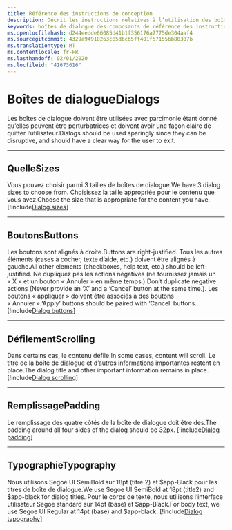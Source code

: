 ```yaml
---
title: Référence des instructions de conception
description: Décrit les instructions relatives à l’utilisation des boîtes de dialogue dans vos applications
keywords: boîtes de dialogue des composants de référence des instructions de conception teams
ms.openlocfilehash: d244eedde66085d41b1f356176a7775de304aaf4
ms.sourcegitcommit: 4329a94918263c85d6c65ff401f571556b80307b
ms.translationtype: MT
ms.contentlocale: fr-FR
ms.lasthandoff: 02/01/2020
ms.locfileid: "41673616"
---
```

# <a name="dialogs"></a><span data-ttu-id="34ff8-104">Boîtes de dialogue</span><span class="sxs-lookup"><span data-stu-id="34ff8-104">Dialogs</span></span>

<span data-ttu-id="34ff8-105">Les boîtes de dialogue doivent être utilisées avec parcimonie étant donné qu’elles peuvent être perturbatrices et doivent avoir une façon claire de quitter l’utilisateur.</span><span class="sxs-lookup"><span data-stu-id="34ff8-105">Dialogs should be used sparingly since they can be disruptive, and should have a clear way for the user to exit.</span></span>

---

## <a name="sizes"></a><span data-ttu-id="34ff8-106">Quelle</span><span class="sxs-lookup"><span data-stu-id="34ff8-106">Sizes</span></span>

<span data-ttu-id="34ff8-107">Vous pouvez choisir parmi 3 tailles de boîtes de dialogue.</span><span class="sxs-lookup"><span data-stu-id="34ff8-107">We have 3 dialog sizes to choose from.</span></span> <span data-ttu-id="34ff8-108">Choisissez la taille appropriée pour le contenu que vous avez.</span><span class="sxs-lookup"><span data-stu-id="34ff8-108">Choose the size that is appropriate for the content you have.</span></span>
[!include[Dialog sizes](~/includes/design/dialogs-image-sizes.html)]

---

## <a name="buttons"></a><span data-ttu-id="34ff8-109">Boutons</span><span class="sxs-lookup"><span data-stu-id="34ff8-109">Buttons</span></span>

<span data-ttu-id="34ff8-110">Les boutons sont alignés à droite.</span><span class="sxs-lookup"><span data-stu-id="34ff8-110">Buttons are right-justified.</span></span>
<span data-ttu-id="34ff8-111">Tous les autres éléments (cases à cocher, texte d’aide, etc.) doivent être alignés à gauche.</span><span class="sxs-lookup"><span data-stu-id="34ff8-111">All other elements (checkboxes, help text, etc.) should be left-justified.</span></span>
<span data-ttu-id="34ff8-112">Ne dupliquez pas les actions négatives (ne fournissez jamais un « X » et un bouton « Annuler » en même temps.).</span><span class="sxs-lookup"><span data-stu-id="34ff8-112">Don’t duplicate negative actions (Never provide an ‘X’ and a ‘Cancel’ button at the same time.).</span></span>
<span data-ttu-id="34ff8-113">Les boutons « appliquer » doivent être associés à des boutons « Annuler ».</span><span class="sxs-lookup"><span data-stu-id="34ff8-113">‘Apply’ buttons should be paired with ‘Cancel’ buttons.</span></span>
[!include[Dialog buttons](~/includes/design/dialogs-image-buttons.html)]

---

## <a name="scrolling"></a><span data-ttu-id="34ff8-114">Défilement</span><span class="sxs-lookup"><span data-stu-id="34ff8-114">Scrolling</span></span>

<span data-ttu-id="34ff8-115">Dans certains cas, le contenu défile.</span><span class="sxs-lookup"><span data-stu-id="34ff8-115">In some cases, content will scroll.</span></span> <span data-ttu-id="34ff8-116">Le titre de la boîte de dialogue et d’autres informations importantes restent en place.</span><span class="sxs-lookup"><span data-stu-id="34ff8-116">The dialog title and other important information remains in place.</span></span>
[!include[Dialog scrolling](~/includes/design/dialogs-image-scrolling.html)]

---

## <a name="padding"></a><span data-ttu-id="34ff8-117">Remplissage</span><span class="sxs-lookup"><span data-stu-id="34ff8-117">Padding</span></span>

<span data-ttu-id="34ff8-118">Le remplissage des quatre côtés de la boîte de dialogue doit être des.</span><span class="sxs-lookup"><span data-stu-id="34ff8-118">The padding around all four sides of the dialog should be 32px.</span></span>
[!include[Dialog padding](~/includes/design/dialogs-image-padding.html)]

---

## <a name="typography"></a><span data-ttu-id="34ff8-119">Typographie</span><span class="sxs-lookup"><span data-stu-id="34ff8-119">Typography</span></span>

<span data-ttu-id="34ff8-120">Nous utilisons Segoe UI SemiBold sur 18pt (titre 2) et $app-Black pour les titres de boîte de dialogue.</span><span class="sxs-lookup"><span data-stu-id="34ff8-120">We use Segoe UI SemiBold at 18pt (title2) and $app-black for dialog titles.</span></span> <span data-ttu-id="34ff8-121">Pour le corps de texte, nous utilisons l’interface utilisateur Segoe standard sur 14pt (base) et $app-Black.</span><span class="sxs-lookup"><span data-stu-id="34ff8-121">For body text, we use Segoe UI Regular at 14pt (base) and $app-black.</span></span>
[!include[Dialog typography](~/includes/design/dialogs-image-typography.html)]